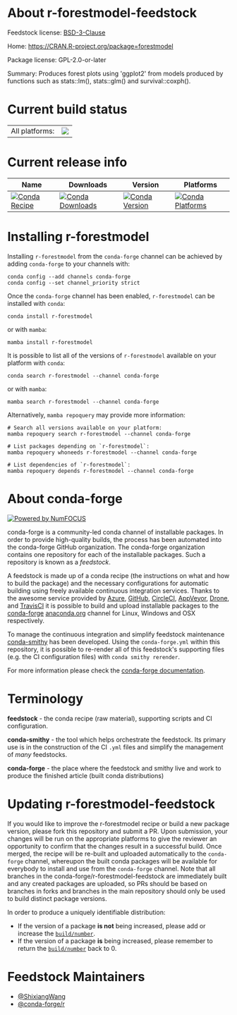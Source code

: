 About r-forestmodel-feedstock
=============================

Feedstock license: [BSD-3-Clause](https://github.com/conda-forge/r-forestmodel-feedstock/blob/main/LICENSE.txt)

Home: https://CRAN.R-project.org/package=forestmodel

Package license: GPL-2.0-or-later

Summary: Produces forest plots using 'ggplot2' from models produced by functions such as stats::lm(), stats::glm() and survival::coxph().

Current build status
====================


<table><tr><td>All platforms:</td>
    <td>
      <a href="https://dev.azure.com/conda-forge/feedstock-builds/_build/latest?definitionId=13546&branchName=main">
        <img src="https://dev.azure.com/conda-forge/feedstock-builds/_apis/build/status/r-forestmodel-feedstock?branchName=main">
      </a>
    </td>
  </tr>
</table>

Current release info
====================

| Name | Downloads | Version | Platforms |
| --- | --- | --- | --- |
| [![Conda Recipe](https://img.shields.io/badge/recipe-r--forestmodel-green.svg)](https://anaconda.org/conda-forge/r-forestmodel) | [![Conda Downloads](https://img.shields.io/conda/dn/conda-forge/r-forestmodel.svg)](https://anaconda.org/conda-forge/r-forestmodel) | [![Conda Version](https://img.shields.io/conda/vn/conda-forge/r-forestmodel.svg)](https://anaconda.org/conda-forge/r-forestmodel) | [![Conda Platforms](https://img.shields.io/conda/pn/conda-forge/r-forestmodel.svg)](https://anaconda.org/conda-forge/r-forestmodel) |

Installing r-forestmodel
========================

Installing `r-forestmodel` from the `conda-forge` channel can be achieved by adding `conda-forge` to your channels with:

```
conda config --add channels conda-forge
conda config --set channel_priority strict
```

Once the `conda-forge` channel has been enabled, `r-forestmodel` can be installed with `conda`:

```
conda install r-forestmodel
```

or with `mamba`:

```
mamba install r-forestmodel
```

It is possible to list all of the versions of `r-forestmodel` available on your platform with `conda`:

```
conda search r-forestmodel --channel conda-forge
```

or with `mamba`:

```
mamba search r-forestmodel --channel conda-forge
```

Alternatively, `mamba repoquery` may provide more information:

```
# Search all versions available on your platform:
mamba repoquery search r-forestmodel --channel conda-forge

# List packages depending on `r-forestmodel`:
mamba repoquery whoneeds r-forestmodel --channel conda-forge

# List dependencies of `r-forestmodel`:
mamba repoquery depends r-forestmodel --channel conda-forge
```


About conda-forge
=================

[![Powered by
NumFOCUS](https://img.shields.io/badge/powered%20by-NumFOCUS-orange.svg?style=flat&colorA=E1523D&colorB=007D8A)](https://numfocus.org)

conda-forge is a community-led conda channel of installable packages.
In order to provide high-quality builds, the process has been automated into the
conda-forge GitHub organization. The conda-forge organization contains one repository
for each of the installable packages. Such a repository is known as a *feedstock*.

A feedstock is made up of a conda recipe (the instructions on what and how to build
the package) and the necessary configurations for automatic building using freely
available continuous integration services. Thanks to the awesome service provided by
[Azure](https://azure.microsoft.com/en-us/services/devops/), [GitHub](https://github.com/),
[CircleCI](https://circleci.com/), [AppVeyor](https://www.appveyor.com/),
[Drone](https://cloud.drone.io/welcome), and [TravisCI](https://travis-ci.com/)
it is possible to build and upload installable packages to the
[conda-forge](https://anaconda.org/conda-forge) [anaconda.org](https://anaconda.org/)
channel for Linux, Windows and OSX respectively.

To manage the continuous integration and simplify feedstock maintenance
[conda-smithy](https://github.com/conda-forge/conda-smithy) has been developed.
Using the ``conda-forge.yml`` within this repository, it is possible to re-render all of
this feedstock's supporting files (e.g. the CI configuration files) with ``conda smithy rerender``.

For more information please check the [conda-forge documentation](https://conda-forge.org/docs/).

Terminology
===========

**feedstock** - the conda recipe (raw material), supporting scripts and CI configuration.

**conda-smithy** - the tool which helps orchestrate the feedstock.
                   Its primary use is in the construction of the CI ``.yml`` files
                   and simplify the management of *many* feedstocks.

**conda-forge** - the place where the feedstock and smithy live and work to
                  produce the finished article (built conda distributions)


Updating r-forestmodel-feedstock
================================

If you would like to improve the r-forestmodel recipe or build a new
package version, please fork this repository and submit a PR. Upon submission,
your changes will be run on the appropriate platforms to give the reviewer an
opportunity to confirm that the changes result in a successful build. Once
merged, the recipe will be re-built and uploaded automatically to the
`conda-forge` channel, whereupon the built conda packages will be available for
everybody to install and use from the `conda-forge` channel.
Note that all branches in the conda-forge/r-forestmodel-feedstock are
immediately built and any created packages are uploaded, so PRs should be based
on branches in forks and branches in the main repository should only be used to
build distinct package versions.

In order to produce a uniquely identifiable distribution:
 * If the version of a package **is not** being increased, please add or increase
   the [``build/number``](https://docs.conda.io/projects/conda-build/en/latest/resources/define-metadata.html#build-number-and-string).
 * If the version of a package **is** being increased, please remember to return
   the [``build/number``](https://docs.conda.io/projects/conda-build/en/latest/resources/define-metadata.html#build-number-and-string)
   back to 0.

Feedstock Maintainers
=====================

* [@ShixiangWang](https://github.com/ShixiangWang/)
* [@conda-forge/r](https://github.com/conda-forge/r/)

